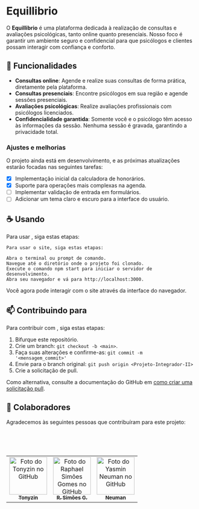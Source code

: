 # Equillibrio

O **Equillibrio** é uma plataforma dedicada à realização de consultas e avaliações psicológicas, tanto online quanto presenciais. Nosso foco é garantir um ambiente seguro e confidencial para que psicólogos e clientes possam interagir com confiança e conforto.

## 💬 Funcionalidades

- **Consultas online**: Agende e realize suas consultas de forma prática, diretamente pela plataforma.
- **Consultas presenciais**: Encontre psicólogos em sua região e agende sessões presenciais.
- **Avaliações psicológicas**: Realize avaliações profissionais com psicólogos licenciados.
- **Confidencialidade garantida**: Somente você e o psicólogo têm acesso às informações da sessão. Nenhuma sessão é gravada, garantindo a privacidade total.

### Ajustes e melhorias

O projeto ainda está em desenvolvimento, e as próximas atualizações estarão focadas nas seguintes tarefas:

- [x] Implementação inicial da calculadora de honorários.
- [x] Suporte para operações mais complexas na agenda.
- [ ] Implementar validação de entrada em formulários.
- [ ] Adicionar um tema claro e escuro para a interface do usuário.

## ☕ Usando <Projeto-Integrador-II>

Para usar <Projeto-Integrador-II>, siga estas etapas:

```
Para usar o site, siga estas etapas:

Abra o terminal ou prompt de comando.
Navegue até o diretório onde o projeto foi clonado.
Execute o comando npm start para iniciar o servidor de desenvolvimento.
Abra seu navegador e vá para http://localhost:3000.
```

Você agora pode interagir com o site através da interface do navegador.

## 📫 Contribuindo para <Projeto-Integrador-II>

Para contribuir com <Projeto-Integrador-II>, siga estas etapas:

1. Bifurque este repositório.
2. Crie um branch: `git checkout -b <main>`.
3. Faça suas alterações e confirme-as: `git commit -m '<mensagem_commit>'`
4. Envie para o branch original: `git push origin <Projeto-Integrador-II>`
5. Crie a solicitação de pull.

Como alternativa, consulte a documentação do GitHub em [como criar uma solicitação pull](https://help.github.com/en/github/collaborating-with-issues-and-pull-requests/creating-a-pull-request).

## 🤝 Colaboradores

Agradecemos às seguintes pessoas que contribuíram para este projeto:

<table>
  <tr>
    <td align="center">
      <a href="#" title="defina o titulo do link">
        <img src="https://avatars.githubusercontent.com/u/181393325?v=4" width="100px;" alt="Foto do Tonyzin no GitHub"/><br>
        <sub>
          <b>Tonyzin</b><br/>
        </sub>
      </a>
    </td><br/>
    <td align="center">
      <a href="#" title="defina o titulo do link">
        <img src="https://avatars.githubusercontent.com/u/95584209?s=400&u=5955222de40126211aa2b50c07341f5e5290a970&v=4" width="100px;" alt="Foto do Raphael Simões Gomes no GitHub"/><br>
        <sub>
          <b>R. Simões G.</b><br/>
        </sub>
      </a>
    </td><br/>
    <td align="center">
      <a href="#" title="defina o titulo do link">
        <img src="https://avatars.githubusercontent.com/u/136760513?v=4" width="100px;" alt="Foto do Yasmin Neuman no GitHub"/><br>
        <sub>
          <b>Neuman</b><br/>
        </sub>
      </a>
    </td><br/>
  </tr>
</table>
